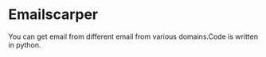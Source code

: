 # Emailscarper
You can get email from different email from various domains.Code is written in python.
